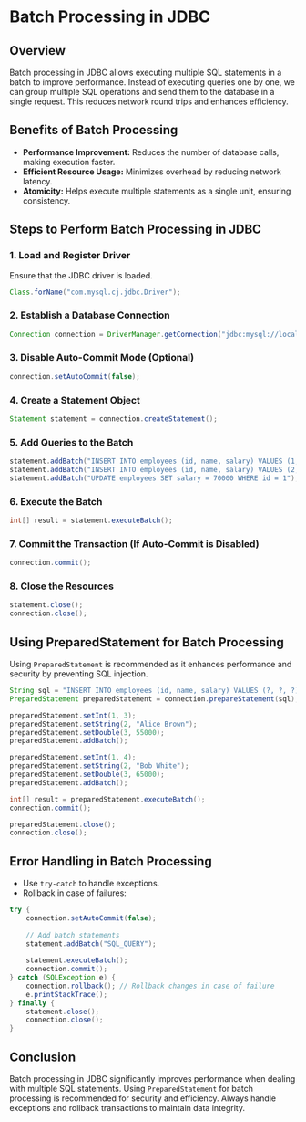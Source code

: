# Batch Processing in JDBC

## Overview
Batch processing in JDBC allows executing multiple SQL statements in a batch to improve performance. Instead of executing queries one by one, we can group multiple SQL operations and send them to the database in a single request. This reduces network round trips and enhances efficiency.

## Benefits of Batch Processing
- **Performance Improvement:** Reduces the number of database calls, making execution faster.
- **Efficient Resource Usage:** Minimizes overhead by reducing network latency.
- **Atomicity:** Helps execute multiple statements as a single unit, ensuring consistency.

## Steps to Perform Batch Processing in JDBC

### 1. Load and Register Driver
Ensure that the JDBC driver is loaded.
```java
Class.forName("com.mysql.cj.jdbc.Driver");
```

### 2. Establish a Database Connection
```java
Connection connection = DriverManager.getConnection("jdbc:mysql://localhost:3306/mydatabase", "username", "password");
```

### 3. Disable Auto-Commit Mode (Optional)
```java
connection.setAutoCommit(false);
```

### 4. Create a Statement Object
```java
Statement statement = connection.createStatement();
```

### 5. Add Queries to the Batch
```java
statement.addBatch("INSERT INTO employees (id, name, salary) VALUES (1, 'John Doe', 50000)");
statement.addBatch("INSERT INTO employees (id, name, salary) VALUES (2, 'Jane Smith', 60000)");
statement.addBatch("UPDATE employees SET salary = 70000 WHERE id = 1");
```

### 6. Execute the Batch
```java
int[] result = statement.executeBatch();
```

### 7. Commit the Transaction (If Auto-Commit is Disabled)
```java
connection.commit();
```

### 8. Close the Resources
```java
statement.close();
connection.close();
```

## Using PreparedStatement for Batch Processing
Using `PreparedStatement` is recommended as it enhances performance and security by preventing SQL injection.

```java
String sql = "INSERT INTO employees (id, name, salary) VALUES (?, ?, ?)";
PreparedStatement preparedStatement = connection.prepareStatement(sql);

preparedStatement.setInt(1, 3);
preparedStatement.setString(2, "Alice Brown");
preparedStatement.setDouble(3, 55000);
preparedStatement.addBatch();

preparedStatement.setInt(1, 4);
preparedStatement.setString(2, "Bob White");
preparedStatement.setDouble(3, 65000);
preparedStatement.addBatch();

int[] result = preparedStatement.executeBatch();
connection.commit();

preparedStatement.close();
connection.close();
```

## Error Handling in Batch Processing
- Use `try-catch` to handle exceptions.
- Rollback in case of failures:
```java
try {
    connection.setAutoCommit(false);
    
    // Add batch statements
    statement.addBatch("SQL_QUERY");
    
    statement.executeBatch();
    connection.commit();
} catch (SQLException e) {
    connection.rollback(); // Rollback changes in case of failure
    e.printStackTrace();
} finally {
    statement.close();
    connection.close();
}
```

## Conclusion
Batch processing in JDBC significantly improves performance when dealing with multiple SQL statements. Using `PreparedStatement` for batch processing is recommended for security and efficiency. Always handle exceptions and rollback transactions to maintain data integrity.

